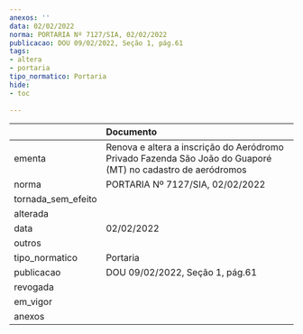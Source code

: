 ```yaml
---
anexos: ''
data: 02/02/2022
norma: PORTARIA Nº 7127/SIA, 02/02/2022
publicacao: DOU 09/02/2022, Seção 1, pág.61
tags:
- altera
- portaria
tipo_normatico: Portaria
hide: 
- toc 
 
---
```


|                    | Documento                                                                                                   |
|:-------------------|:------------------------------------------------------------------------------------------------------------|
| ementa             | Renova e altera a inscrição do Aeródromo Privado Fazenda São João do Guaporé (MT) no cadastro de aeródromos |
| norma              | PORTARIA Nº 7127/SIA, 02/02/2022                                                                            |
| tornada_sem_efeito |                                                                                                             |
| alterada           |                                                                                                             |
| data               | 02/02/2022                                                                                                  |
| outros             |                                                                                                             |
| tipo_normatico     | Portaria                                                                                                    |
| publicacao         | DOU 09/02/2022, Seção 1, pág.61                                                                             |
| revogada           |                                                                                                             |
| em_vigor           |                                                                                                             |
| anexos             |                                                                                                             |
